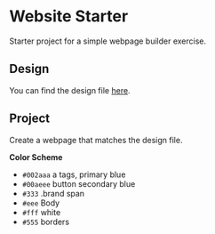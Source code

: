 # Website Starter
Starter project for a simple webpage builder exercise.

## Design
You can find the design file [here](./design_file.png).

## Project
Create a webpage that matches the design file.

**Color Scheme**
- `#002aaa` a tags, primary blue
- `#00aeee` button secondary blue
- `#333` .brand span
- `#eee` Body
- `#fff` white
- `#555` borders

